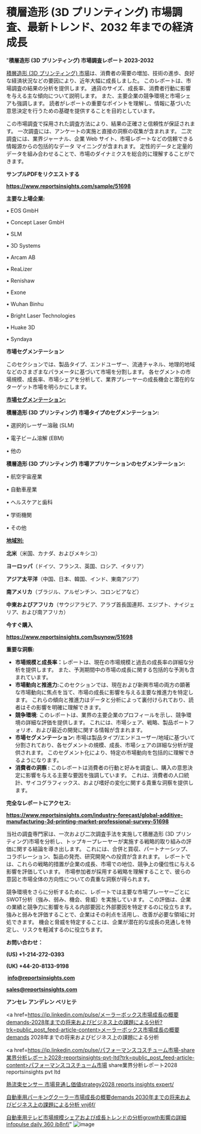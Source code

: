 # 積層造形 (3D プリンティング) 市場調査、最新トレンド、2032 年までの経済成長

"<strong>積層造形 (3D プリンティング) 市場調査レポート 2023-2032</strong>

<a href=https://www.reportsinsights.com/sample/51698>積層造形 (3D プリンティング) 市場</a>は、消費者の需要の増加、技術の進歩、良好な経済状況などの要因により、近年大幅に成長しました。 このレポートは、市場調査の結果の分析を提供します。 通貨のサイズ、成長率、消費者行動に影響を与える主な傾向について説明します。 また、主要企業の競争環境と市場シェアも強調します。 読者がレポートの重要なポイントを理解し、情報に基づいた意思決定を行うための基礎を提供することを目的としています。

この市場調査で採用された調査方法により、結果の正確さと信頼性が保証されます。 一次調査には、アンケートの実施と直接の洞察の収集が含まれます。 二次調査には、業界ジャーナル、企業 Web サイト、市場レポートなどの信頼できる情報源からの包括的なデータ マイニングが含まれます。 定性的データと定量的データを組み合わせることで、市場のダイナミクスを総合的に理解することができます。

<strong><b>サンプルPDFをリクエストする</b></strong>

<a href=https://www.reportsinsights.com/sample/51698><strong><u>https://www.reportsinsights.com/sample/51698</u></strong></a>

<strong>主要な上場企業:</strong>

• EOS GmbH

• Concept Laser GmbH

• SLM

• 3D Systems

• Arcam AB

• ReaLizer

• Renishaw

• Exone

• Wuhan Binhu

• Bright Laser Technologies

• Huake 3D

• Syndaya

<strong>市場セグメンテーション</strong>

このセクションでは、製品タイプ、エンドユーザー、流通チャネル、地理的地域などのさまざまなパラメータに基づいて市場を分割します。 各セグメントの市場規模、成長率、市場シェアを分析して、業界プレーヤーの成長機会と潜在的なターゲット市場を明らかにします。

<strong><u>市場セグメンテーション</u></strong><strong><u>:</u></strong>

<strong>積層造形 (3D プリンティング) 市場タイプのセグメンテーション:</strong>

• 選択的レーザー溶融 (SLM)

• 電子ビーム溶解 (EBM)

• 他の

<strong>積層造形 (3D プリンティング) 市場アプリケーションのセグメンテーション:</strong>

• 航空宇宙産業

• 自動車産業

• ヘルスケアと歯科

• 学術機関

• その他

<strong><u>地域別</u></strong><strong><u>:</u></strong>

<strong>北米</strong>（米国、カナダ、およびメキシコ）

<strong>ヨーロッパ</strong>（ドイツ、フランス、英国、ロシア、イタリア）

<strong>アジア太平洋</strong>（中国、日本、韓国、インド、東南アジア）

<strong>南アメリカ</strong>（ブラジル、アルゼンチン、コロンビアなど）

<strong>中東およびアフリカ</strong>（サウジアラビア、アラブ首長国連邦、エジプト、ナイジェリア、および南アフリカ）

<strong>今すぐ購入</strong>

<a href=https://www.reportsinsights.com/buynow/51698><strong><u>https://www.reportsinsights.com/buynow/51698</u></strong></a>

<strong>重要な洞察:</strong>
<ul>
  <li><strong>市場規模と成長率：</strong>レポートは、現在の市場規模と過去の成長率の詳細な分析を提供します。 また、予測期間中の市場の成長に関する包括的な予測も含まれています。</li>
  <li><strong>市場動向と推進力:</strong>このセクションでは、現在および新興市場の両方の顕著な市場動向に焦点を当て、市場の成長に影響を与える主要な推進力を特定します。 これらの傾向と推進力はデータと分析によって裏付けられており、読者はその影響を明確に理解できます。</li>
  <li><strong>競争環境</strong>: このレポートは、業界の主要企業のプロフィールを示し、競争環境の詳細な評価を提供します。 これには、市場シェア、戦略、製品ポートフォリオ、および最近の開発に関する情報が含まれます。</li>
  <li><strong>市場セグメンテーション: </strong>市場は製品タイプ/エンドユーザー/地域に基づいて分割されており、各セグメントの規模、成長、市場シェアの詳細な分析が提供されます。 このセグメント化により、特定の市場動向を包括的に理解できるようになります。</li>
  <li><strong>消費者の洞察 : </strong>このレポートは消費者の行動と好みを調査し、購入の意思決定に影響を与える主要な要因を強調しています。 これは、消費者の人口統計、サイコグラフィックス、および嗜好の変化に関する貴重な洞察を提供します。</li>
</ul>
<strong>完全なレポートにアクセス:</strong>

<a href=https://www.reportsinsights.com/industry-forecast/global-additive-manufacturing-3d-printing-market-professional-survey-51698><strong><u><b>https://www.reportsinsights.com/industry-forecast/global-additive-manufacturing-3d-printing-market-professional-survey-51698</b></u></strong></a>

当社の調査専門家は、一次および二次調査手法を実施して積層造形 (3D プリンティング)市場を分析し、トップキープレーヤーが実施する戦略的取り組みの評価に関する結論を導き出します。 これには、合併と買収、パートナーシップ、コラボレーション、製品の発売、研究開発への投資が含まれます。 レポートでは、これらの戦略的措置が企業の成長、市場での地位、競争上の優位性に与える影響を評価しています。 市場参加者が採用する戦略を理解することで、彼らの意図と市場全体の方向性についての貴重な洞察が得られます。

競争環境をさらに分析するために、レポートでは主要な市場プレーヤーごとにSWOT分析（強み、弱み、機会、脅威）を実施しています。 この評価は、企業の業績と競争力に影響を与える内部要因と外部要因を特定するのに役立ちます。 強みと弱みを評価することで、企業はその利点を活用し、改善が必要な領域に対処できます。 機会と脅威を特定することは、企業が潜在的な成長の見通しを特定し、リスクを軽減するのに役立ちます。

<strong>お問い合わせ：</strong>

<strong>(US) +1-214-272-0393</strong>

<strong>(UK) +44-20-8133-9198</strong>

<strong> </strong><a href=info@reportsinsights.com><strong><u>info@reportsinsights.com</u></strong></a>

<a href=sales@reportsinsights.com><strong><u>sales@reportsinsights.com</u></strong></a>

<strong>アンセレ アンデレン ベリヒテ</strong>

<a href=https://jp.linkedin.com/pulse/メーラーボックス市場成長の概要demands-2028年までの将来およびビジネス上の課題による分析?trk=public_post_feed-article-content>メーラーボックス市場成長の概要demands 2028年までの将来およびビジネス上の課題による分析</a>

<a href=https://jp.linkedin.com/pulse/パフォーマンスコスチューム市場-share業界分析レポート2028-reportsinsights-pvt-ltd?trk=public_post_feed-article-content>パフォーマンスコスチューム市場 share業界分析レポート2028 reportsinsights pvt ltd</a>

<a href=https://www.linkedin.com/pulse/熱流束センサー-市場見通し価値strategy2028-reports-insights-expert/>熱流束センサー 市場見通し価値strategy2028 reports insights expert/</a>

<a href=https://www.linkedin.com/pulse/自動車用パーキングクーラー市場成長の概要demands-2030年までの将来およびビジネス上の課題による分析-vnj6f/>自動車用パーキングクーラー市場成長の概要demands 2030年までの将来およびビジネス上の課題による分析 vnj6f/</a>

<a href=https://www.linkedin.com/pulse/自動車用テレビ市場規模シェアおよび成長トレンドの分析growth影響の詳細-infopulse-daily-360-ib8nf/>自動車用テレビ市場規模シェアおよび成長トレンドの分析growth影響の詳細 infopulse daily 360 ib8nf/</a>"
![image](https://github.com/gayatrid12/RImarketreport/assets/158473851/f3386c32-b650-4423-88e9-457326fabf1e)
